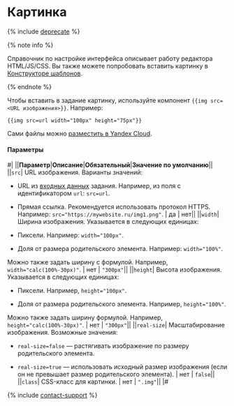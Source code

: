 # Картинка

{% include [deprecate](../../../_includes/deprecate.md) %}

{% note info %}

Справочник по настройке интерфейса описывает работу редактора HTML/JS/CSS. Вы также можете попробовать вставить картинку в [Конструкторе шаблонов](../../../template-builder/operations/insert-images.md).

{% endnote %}

Чтобы вставить в задание картинку, используйте компонент `{{img src=<URL изображения>}}`. Например:

```plaintext
{{img src=url width="100px" height="75px"}}
```

Сами файлы можно [разместить в Yandex Cloud](../use-object-storage.md).

#### Параметры

#|
||**Параметр**|**Описание**|**Обязательный**|**Значение по умолчанию**||
||`src`| URL изображения. Варианты значений:

- URL из [входных данных](../../../glossary.md#input-output-data) задания. Например, из поля с идентификатором `url`: `src=url`.

- Прямая ссылка. Рекомендуется использовать протокол HTTPS. Например: `src="https://mywebsite.ru/img1.png"`. | да | нет||
||`width`| Ширина изображения. Указывается в следующих единицах:

- Пиксели. Например: `width="100px"`.

- Доля от размера родительского элемента. Например: `width="100%"`.

Можно также задать ширину с формулой. Например, `width="calc(100%-30px)"`. | нет | `"300px"`||
||`height`| Высота изображения. Указывается в следующих единицах:

- Пиксели. Например, `height="100px"`.

- Доля от размера родительского элемента. Например, `height="100%"`.

Можно также задать ширину формулой. Например, `height="calc(100%-30px)"`. | нет | `"300px"`||
||`real-size`| Масштабирование изображения. Возможные значения:

- `real-size=false` — растягивать изображение по размеру родительского элемента.

- `real-size=true` — использовать исходный размер изображения (если он не превышает размер родительского элемента). | нет | `false`||
||`class`| CSS-класс для картинки. | нет | `".img"`||
|#

{% include [contact-support](../../_includes/contact-support.md) %}